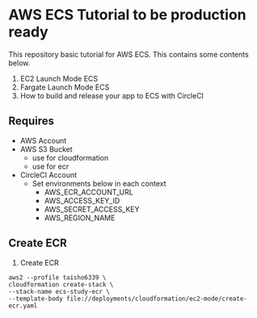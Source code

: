 # AWS ECS Tutorial to be production ready 
This repository basic tutorial for AWS ECS.
This contains some contents below.

1. EC2 Launch Mode ECS
2. Fargate Launch Mode ECS
3. How to build and release your app to ECS with CircleCI

## Requires
- AWS Account
- AWS S3 Bucket
    - use for cloudformation 
    - use for ecr
- CircleCI Account
    - Set environments below in each context
        - AWS_ECR_ACCOUNT_URL
        - AWS_ACCESS_KEY_ID
        - AWS_SECRET_ACCESS_KEY
        - AWS_REGION_NAME 

## Create ECR

1. Create ECR
```
aws2 --profile taisho6339 \
cloudformation create-stack \
--stack-name ecs-study-ecr \
--template-body file://deployments/cloudformation/ec2-mode/create-ecr.yaml
```
